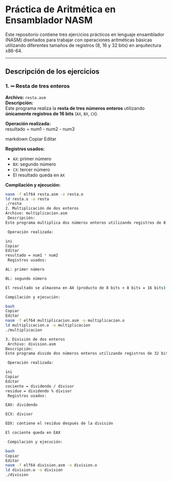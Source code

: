 #  Práctica de Aritmética en Ensamblador NASM

Este repositorio contiene tres ejercicios prácticos en lenguaje ensamblador (NASM) diseñados para trabajar con operaciones aritméticas básicas utilizando diferentes tamaños de registros (8, 16 y 32 bits) en arquitectura x86-64.

---

## Descripción de los ejercicios

### 1. ➖ Resta de tres enteros

**Archivo:** `resta.asm`  
**Descripción:**  
Este programa realiza la **resta de tres números enteros** utilizando **únicamente registros de 16 bits** (`AX`, `BX`, `CX`).  

 **Operación realizada:**  
resultado = num1 - num2 - num3

markdown
Copiar
Editar

**Registros usados:**  
- `AX`: primer número  
- `BX`: segundo número  
- `CX`: tercer número  
- El resultado queda en `AX`

 **Compilación y ejecución:**

```bash
nasm -f elf64 resta.asm -o resta.o
ld resta.o -o resta
./resta
2. Multiplicación de dos enteros
Archivo: multiplicacion.asm
 Descripción:
Este programa multiplica dos números enteros utilizando registros de 8 bits.

 Operación realizada:

ini
Copiar
Editar
resultado = num1 * num2
 Registros usados:

AL: primer número

BL: segundo número

El resultado se almacena en AX (producto de 8 bits × 8 bits = 16 bits)

Compilación y ejecución:

bash
Copiar
Editar
nasm -f elf64 multiplicacion.asm -o multiplicacion.o
ld multiplicacion.o -o multiplicacion
./multiplicacion

3. División de dos enteros
 Archivo: division.asm
Descripción:
Este programa divide dos números enteros utilizando registros de 32 bits. También muestra en pantalla el cociente y el residuo.

 Operación realizada:

ini
Copiar
Editar
cociente = dividendo / divisor
residuo = dividendo % divisor
 Registros usados:

EAX: dividendo

ECX: divisor

EDX: contiene el residuo después de la división

El cociente queda en EAX

 Compilación y ejecución:

bash
Copiar
Editar
nasm -f elf64 division.asm -o division.o
ld division.o -o division
./division
